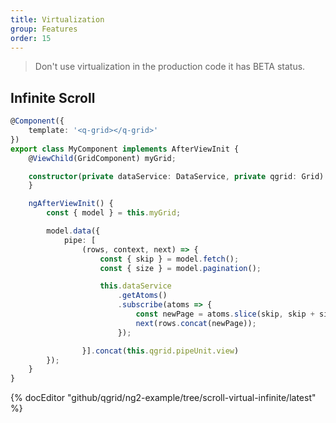```yaml
---
title: Virtualization
group: Features
order: 15
---
```


> Don't use virtualization in the production code it has BETA status.

## Infinite Scroll

```typescript
@Component({
	template: '<q-grid></q-grid>'
})
export class MyComponent implements AfterViewInit {
	@ViewChild(GridComponent) myGrid;

	constructor(private dataService: DataService, private qgrid: Grid) {
	}

	ngAfterViewInit() {
		const { model } = this.myGrid;

		model.data({
			pipe: [
				(rows, context, next) => {
					const { skip } = model.fetch();
					const { size } = model.pagination();

					this.dataService
						.getAtoms()
						.subscribe(atoms => {
							const newPage = atoms.slice(skip, skip + size);
							next(rows.concat(newPage));
						});

				}].concat(this.qgrid.pipeUnit.view)
		});
	}
}
```

{% docEditor "github/qgrid/ng2-example/tree/scroll-virtual-infinite/latest" %}
